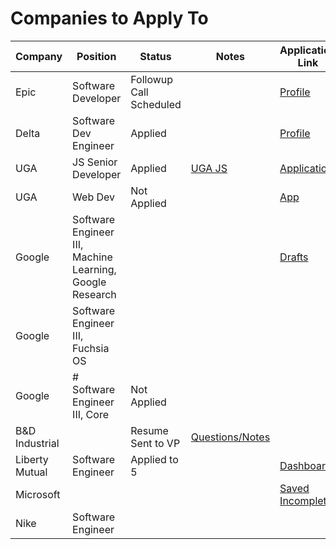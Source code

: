 # Companies to Apply To

| Company        | Position                                                 | Status                  | Notes                                                                                                    | Application Link                                                                                                           |
| -------------- | -------------------------------------------------------- | ----------------------- | -------------------------------------------------------------------------------------------------------- | -------------------------------------------------------------------------------------------------------------------------- |
| Epic           | Software Developer                                       | Followup Call Scheduled |                                                                                                          | [Profile](https://epic.avature.net/Careers/Profile)                                                                        |
| Delta          | Software Dev Engineer                                    | Applied                 |                                                                                                          | [Profile](https://delta.avature.net/careers/Profile)                                                                       |
| UGA            | JS Senior Developer                                      | Applied                 | [UGA JS](obsidian://open?vault=Obsidian%20Vault&file=Work%2FUGA%20Javascript%20Job)                      | [Application](https://www.ugajobsearch.com/job_applications/548533/edit)                                                   |
| UGA            | Web Dev                                                  | Not Applied             |                                                                                                          | [App](https://careers.insightintodiversity.com/job/web-applications-developer/66015223/)                                   |
| Google         | Software Engineer III, Machine Learning, Google Research |                         |                                                                                                          | [Drafts](https://www.google.com/about/careers/applications-a/u/3/)                                                         |
| Google         | Software Engineer III, Fuchsia OS                        |                         |                                                                                                          |                                                                                                                            |
| Google         | # Software Engineer III, Core                            | Not Applied             |                                                                                                          |                                                                                                                            |
| B&D Industrial |                                                          | Resume Sent to VP       | [Questions/Notes](obsidian://open?vault=Obsidian%20Vault&file=Work%2FJob%20Search%2FB%26D%2FB%26D%20Job) |                                                                                                                            |
| Liberty Mutual | Software Engineer                                        | Applied to 5            |                                                                                                          | [Dashboard](https://careers-libertymutual.icims.com/jobs/dashboard)                                                        |
| Microsoft      |                                                          |                         |                                                                                                          | [Saved](https://careers.microsoft.com/us/en/savedjobs) [Incomplete](https://recruit.microsoft.com/actioncenter/incomplete) |
| Nike           | Software Engineer                                        |                         |                                                                                                          |                                                                                                                            |
